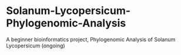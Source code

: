 # Solanum-Lycopersicum-Phylogenomic-Analysis
A beginner bioinformatics project, Phylogenomic Analysis of Solanum Lycopersicum (ongoing)
